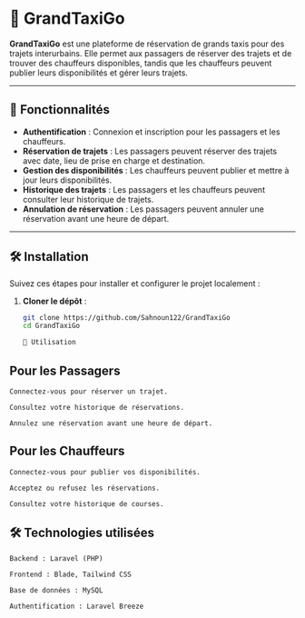 # 🚕 GrandTaxiGo

**GrandTaxiGo** est une plateforme de réservation de grands taxis pour des trajets interurbains. Elle permet aux passagers de réserver des trajets et de trouver des chauffeurs disponibles, tandis que les chauffeurs peuvent publier leurs disponibilités et gérer leurs trajets.

---

## 🌟 Fonctionnalités

- **Authentification** : Connexion et inscription pour les passagers et les chauffeurs.
- **Réservation de trajets** : Les passagers peuvent réserver des trajets avec date, lieu de prise en charge et destination.
- **Gestion des disponibilités** : Les chauffeurs peuvent publier et mettre à jour leurs disponibilités.
- **Historique des trajets** : Les passagers et les chauffeurs peuvent consulter leur historique de trajets.
- **Annulation de réservation** : Les passagers peuvent annuler une réservation avant une heure de départ.

---

## 🛠️ Installation

Suivez ces étapes pour installer et configurer le projet localement :

1. **Cloner le dépôt** :
   ```bash
   git clone https://github.com/Sahnoun122/GrandTaxiGo
   cd GrandTaxiGo

   🚀 Utilisation
 ## Pour les Passagers
    Connectez-vous pour réserver un trajet.

    Consultez votre historique de réservations.

    Annulez une réservation avant une heure de départ.

## Pour les Chauffeurs
    Connectez-vous pour publier vos disponibilités.

    Acceptez ou refusez les réservations.

    Consultez votre historique de courses.

 ## 🛠 Technologies utilisées
    Backend : Laravel (PHP)

    Frontend : Blade, Tailwind CSS

    Base de données : MySQL

    Authentification : Laravel Breeze